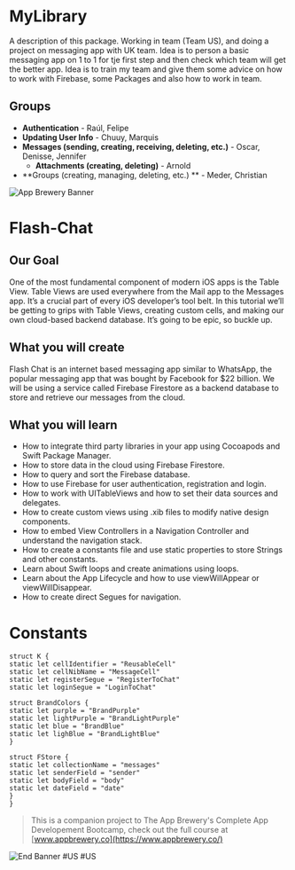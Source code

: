 # MyLibrary

A description of this package.
Working in team (Team US), and doing a project on messaging app with UK team. Idea is to person a basic messaging app on 1 to 1 for tje first step and then check which team will get the better app. Idea is to train my team and give them some advice on how to work with Firebase, some Packages and also how to work in team.

## Groups

- **Authentication** - Raúl, Felipe
- **Updating User Info** - Chuuy, Marquis
- **Messages (sending, creating, receiving, deleting, etc.)** - Oscar, Denisse, Jennifer
    - **Attachments (creating, deleting)** -  Arnold
- **Groups (creating, managing, deleting, etc.) ** - Meder, Christian

![App Brewery Banner](Documentation/AppBreweryBanner.png)

# Flash-Chat

## Our Goal

One of the most fundamental component of modern iOS apps is the Table View. Table Views are used everywhere from the Mail app to the Messages app. It’s a crucial part of every iOS developer’s tool belt. In this tutorial we’ll be getting to grips with Table Views, creating custom cells, and making our own cloud-based backend database. It’s going to be epic, so buckle up.

## What you will create

Flash Chat is an internet based messaging app similar to WhatsApp, the popular messaging app that was bought by Facebook for $22 billion. We will be using a service called Firebase Firestore as a backend database to store and retrieve our messages from the cloud. 

## What you will learn

* How to integrate third party libraries in your app using Cocoapods and Swift Package Manager.
* How to store data in the cloud using Firebase Firestore.
* How to query and sort the Firebase database.
* How to use Firebase for user authentication, registration and login.
* How to work with UITableViews and how to set their data sources and delegates.
* How to create custom views using .xib files to modify native design components.
* How to embed View Controllers in a Navigation Controller and understand the navigation stack.
* How to create a constants file and use static properties to store Strings and other constants.
* Learn about Swift loops and create animations using loops.
* Learn about the App Lifecycle and how to use viewWillAppear or viewWillDisappear.
* How to create direct Segues for navigation.


# Constants
```
struct K {
static let cellIdentifier = "ReusableCell"
static let cellNibName = "MessageCell"
static let registerSegue = "RegisterToChat"
static let loginSegue = "LoginToChat"

struct BrandColors {
static let purple = "BrandPurple"
static let lightPurple = "BrandLightPurple"
static let blue = "BrandBlue"
static let lighBlue = "BrandLightBlue"
}

struct FStore {
static let collectionName = "messages"
static let senderField = "sender"
static let bodyField = "body"
static let dateField = "date"
}
}

```

>This is a companion project to The App Brewery's Complete App Developement Bootcamp, check out the full course at [www.appbrewery.co](https://www.appbrewery.co/)

![End Banner](Documentation/readme-end-banner.png)
#US
#US
